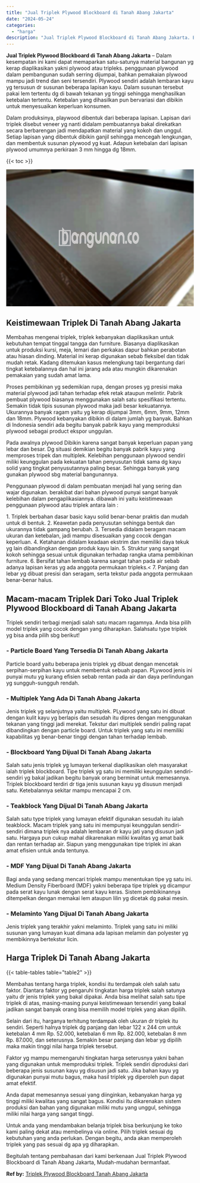 ```yaml
---
title: "Jual Triplek Plywood Blockboard di Tanah Abang Jakarta"
date: "2024-05-24"
categories: 
  - "harga"
description: "Jual Triplek Plywood Blockboard di Tanah Abang Jakarta. Begitulah tentang pembahasan dari kami berkenaan Jual Triplek Plywood Blockboard di Tanah Abang Jakar..."
---
```


**Jual Triplek Plywood Blockboard di Tanah Abang Jakarta** – Dalam kesempatan ini kami dapat memaparkan satu-satunya material bangunan yg kerap diaplikasikan yakni plywood atau tripleks. penggunaan plywood dalam pembangunan sudah serring dijumpai, bahkan pemakaian plywood mampu jadi trend dan seni tersendiri. Plywood sendiri adalah lembaran kayu yg tersusun dr susunan beberapa lapisan kayu. Dalam susunan tersebut pakai lem tertentu dg di bawah tekanan yg tinggi sehingga menghasilkan ketebalan tertentu. Ketebalan yang dihasilkan pun bervariasi dan dibikin untuk menyesuaikan keperluan konsumen.

Dalam produksinya, playwood dibentuk dari beberapa lapisan. Lapisan dari triplek disebut veneer yg nanti didalam pembuatannya bakal direkatkan secara berbarengan jadi mendapatkan material yang kokoh dan unggul. Setiap lapisan yang dibentuk dibikin ganjil sehingga mencegah lengkungan, dan membentuk susunan plywood yg kuat. Adapun ketebalan dari lapisan plywood umumnya perkiraan 3 mm hingga dg 18mm.

{{< toc >}}

![Jual Triplek Plywood Blockboard di Tanah Abang Jakarta](/images/jual-triplek-murah-31.png)

## Keistimewaan Triplek Di Tanah Abang Jakarta

Membahas mengenai triplek, triplek kebanyakan diaplikasikan untuk kebutuhan tempat tinggal tangga dan furniture. Biasanya diaplikasikan untuk produksi kursi, meja, lemari dan perkakas dapur bahkan perabotan atau hiasan dinding. Material ini kerap digunakan sebab fleksibel dan tidak mudah retak. Kadang ditemukan kasus melengkung tapi bergantung dari tingkat ketebalannya dan hal ini jarang ada atau mungkin dikarenakan pemakaian yang sudah amat lama.

Proses pembikinan yg sedemikian rupa, dengan proses yg presisi maka material plywood jadi tahan terhadap efek retak ataupun melintir. Pabrik pembuat plywood biasanya menggunakan salah satu spesifikasi tertentu. Semakin tidak tipis susunan plywood maka jadi besar kekuatannya. Ukurannya banyak ragam yaitu yg kerap dijumpai 3mm, 6mm, 9mm, 12mm dan 18mm. Plywood kebanyakan dibikin di dalam jumlah yg banyak. Bahkan di Indonesia sendiri ada begitu banyak pabrik kayu yang memproduksi plywood sebagai product ekspor unggulan.

Pada awalnya plywood Dibikin karena sangat banyak keperluan papan yang lebar dan besar. Dg situasi demikian begitu banyak pabrik kayu yang memproses tripek dan multiplek. Kelebihan penggunaan plywood sendiri miliki keunggulan pada kekuatan tahan penyusutan tidak sama dg kayu solid yang tingkat penyusutannya paling besar. Sehingga banyak yang gunakan plywood sbg material bangunannya.

Penggunaan plywood di dalam pembuatan menjadi hal yang sering dan wajar digunakan. berakibat dari bahan plywood punyai sangat banyak kelebihan dalam pengaplikasiannya. dibawah ini yaitu keistimewaan penggunaan plywood atau triplek antara lain :

1\. Triplek berbahan dasar basic kayu solid benar-benar praktis dan mudah untuk di bentuk. 2. Keawetan pada penyusutan sehingga bentuk dan ukurannya tidak gampang berubah. 3. Tersedia didalam beragam macam ukuran dan ketebalan, jadi mampu disesuaikan yang cocok dengan keperluan. 4. Ketahanan didalam keadaan ekstrim dan memiliki daya tekuk yg lain dibandingkan dengan produk kayu lain. 5. Struktur yang sangat kokoh sehingga sesuai untuk digunakan terhadap rangka utama pembikinan furniture. 6. Bersifat tahan lembab karena sangat tahan pada air sebab adanya lapisan keras yg ada anggota permukaan tripleks.< 7. Panjang dan lebar yg dibuat presisi dan seragam, serta tekstur pada anggota permukaan benar-benar halus.

## Macam-macam Triplek Dari Toko Jual Triplek Plywood Blockboard di Tanah Abang Jakarta

Triplek sendiri terbagi menjadi salah satu macam ragamnya. Anda bisa pilih model triplek yang cocok dengan yang diharapkan. Salahsatu type triplek yg bisa anda pilih sbg berikut!

### \- Particle Board Yang Tersedia Di Tanah Abang Jakarta

Particle board yaitu beberapa jenis triplek yg dibuat dengan mencetak serpihan-serpihan kayu untuk membentuk sebuah papan. PLywood jenis ini punyai mutu yg kurang efisien sebab rentan pada air dan daya perlindungan yg sungguh-sungguh rendah.

### \- Multiplek Yang Ada Di Tanah Abang Jakarta

Jenis triplek yg selanjutnya yaitu multiplek. PLywood yang satu ini dibuat dengan kulit kayu yg berlapis dan sesudah itu dipres dengan menggunakan tekanan yang tinggi jadi merekat. Tekstur dari multiplek sendiri paling rapat dibandingkan dengan particle board. Untuk triplek yang satu ini memiliki kapabilitas yg benar-benar tinggi dengan tahan terhadap lembab.

### \- Blockboard Yang Dijual Di Tanah Abang Jakarta

Salah satu jenis triplek yg lumayan terkenal diaplikasikan oleh masyarakat ialah triplek blockboard. Tipe triplek yg satu ini memiliki keunggulan sendiri-sendiri yg bakal jadikan begitu banyak orang berminat untuk memesannya. Triplek blockboard terdiri dr tiga jenis susunan kayu yg disusun menjadi satu. Ketebalannya sekitar mampu mencapai 2 cm.

### \- Teakblock Yang Dijual Di Tanah Abang Jakarta

Salah satu type triplek yang lumayan efektif digunakan sesudah itu ialah teakblock. Macam triplek yang satu ini mempunyai keunggulan sendiri-sendiri dimana triplek nya adalah lembaran dr kayu jati yang disusun jadi satu. Hargaya pun cukup mahal dikarenakan miliki kwalitas yg amat baik dan rentan terhadap air. Siapun yang menggunakan tipe triplek ini akan amat efisien untuk anda tentunya.

### \- MDF Yang Dijual Di Tanah Abang Jakarta

Bagi anda yang sedang mencari triplek mampu menentukan tipe yg satu ini. Medium Density Fiberboard (MDF) yakni beberapa tipe triplek yg dicampur pada serat kayu lunak dengan serat kayu keras. Sistem pembikinannya ditempelkan dengan memakai lem ataupun lilin yg dicetak dg pakai mesin.

### \- Melaminto Yang Dijual Di Tanah Abang Jakarta

Jenis triplek yang terakhir yakni melaminto. Triplek yang satu ini miliki susunan yang lumayan kuat dimana ada lapisan melamin dan polyester yg membikinnya bertekstur licin.

## Harga Triplek Di Tanah Abang Jakarta

{{< table-tables table="table2" >}}

Membahas tentang harga triplek, kondisi itu terdampak oleh salah satu faktor. Diantara faktor yg pengaruhi tingkatan harga triplek salah satunya yaitu dr jenis triplek yang bakal dipakai. Anda bisa melihat salah satu tipe triplek di atas, masing-masing punyai keistimewaan tersendiri yang bakal jadikan sangat banyak orang bisa memilih model triplek yang akan dipilih.

Selain dari itu, harganya terhitung terdampak oleh ukuran dr triplek itu sendiri. Seperti halnya triplek dg panjang dan lebar 122 x 244 cm untuk ketebalan 4 mm Rp. 52.000, ketebalan 6 mm Rp. 82.000, ketebalan 8 mm Rp. 87.000, dan seterusnya. Semakin besar panjang dan lebar yg dipilih maka makin tinggi nilai harga triplek tersebut.

Faktor yg mampu memengaruhi tingkatan harga seterusnya yakni bahan yang digunakan untuk memproduksi triplek. Triplek sendiri diproduksi dari beberapa jenis susunan kayu yg disusun jadi satu. Jika bahan kayu yg digunakan punyai mutu bagus, maka hasil triplek yg diperoleh pun dapat amat efektif.

Anda dapat memesannya sesuai yang diinginkan, kebanyakan harga yg tinggi miliki kwalitas yang sangat bagus. Kondisi itu dikarenakan sistem produksi dan bahan yang digunakan miliki mutu yang unggul, sehingga miliki nilai harga yang sangat tinggi.

Untuk anda yang mendambakan belanja triplek bisa berkunjung ke toko kami paling dekat atau membelinya via online. Pilih triplek sesuai dg kebutuhan yang anda perlukan. Dengan begitu, anda akan memperoleh triplek yang pas sesuai dg apa yg diharapkan.

Begitulah tentang pembahasan dari kami berkenaan Jual Triplek Plywood Blockboard di Tanah Abang Jakarta, Mudah-mudahan bermanfaat.

**Ref by:** [Triplek Plywood Blockboard Tanah Abang Jakarta](https://id.wikipedia.org/wiki/Triplek)
